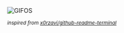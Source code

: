 <div align="justify">
<picture>
    <source media="(prefers-color-scheme: dark)" srcset="https://i.ibb.co/dPc8P8k/output-gif.gif">
    <source media="(prefers-color-scheme: light)" srcset="https://i.ibb.co/dPc8P8k/output-gif.gif">
    <img alt="GIFOS" src="https://i.ibb.co/dPc8P8k/output-gif.gif">
</picture>

<sub><i>inspired from [x0rzavi/github-readme-terminal](https://github.com/x0rzavi/github-readme-terminal)</i></sub>

</div>

<!-- Image deletion URL: https://ibb.co/gS7kSkt/651b128fac594344e866ca7660509f24 -->